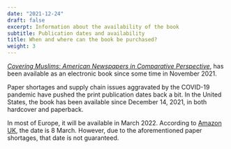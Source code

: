 ```yaml
---
date: "2021-12-24"
draft: false
excerpt: Information about the availability of the book
subtitle: Publication dates and availability
title: When and where can the book be purchased?
weight: 3
---
```


[_Covering Muslims: American Newspapers in Comparative Perspective_](https://global.oup.com/academic/product/covering-muslims-9780197611722?cc=us&lang=en&), has been available as an electronic book since some time in November 2021.

Paper shortages and supply chain issues aggravated by the COVID-19 pandemic have pushed the print publication dates back a bit. In the United States, the book has been available since December 14, 2021, in both hardcover and paperback.

In most of Europe, it will be available in March 2022. According to [Amazon UK](https://www.amazon.co.uk/Covering-Muslims-Newspapers-Comparative-Perspective/dp/0197611729/ref=sr_1_3), the date is 8 March. However, due to the aforementioned paper shortages, that date is not guaranteed.



